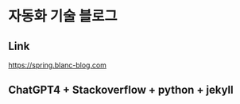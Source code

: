 # 자동화 기술 블로그

## Link
  https://spring.blanc-blog.com

## ChatGPT4 + Stackoverflow + python + jekyll




